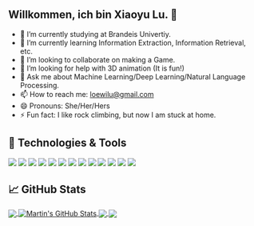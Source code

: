 ## Willkommen, ich bin Xiaoyu Lu. 👋

- 🔭 I’m currently studying at Brandeis Univertiy.
- 🌱 I’m currently learning Information Extraction, Information Retrieval, etc.
- 👯 I’m looking to collaborate on making a Game.
- 🤔 I’m looking for help with 3D animation (It is fun!)
- 💬 Ask me about Machine Learning/Deep Learning/Natural Language Processing.
- 📫 How to reach me: loewilu@gmail.com
- 😄 Pronouns: She/Her/Hers
- ⚡ Fun fact: I like rock climbing, but now I am stuck at home.

## 🔧 Technologies & Tools
![](https://img.shields.io/badge/Code-Python-informational?style=flat&logo=python&logoColor=white&color=FFA500)
![](https://img.shields.io/badge/Code-Java-informational?style=flat&logo=java&logoColor=white&color=FFA500)
![](https://img.shields.io/badge/OS-Linux-informational?style=flat&logo=linux&logoColor=white&color=FFA500)
![](https://img.shields.io/badge/Code-JavaScript-informational?style=flat&logo=javascript&logoColor=white&color=FFA500)
![](https://img.shields.io/badge/Shell-Bash-informational?style=flat&logo=gnu-bash&logoColor=white&color=FFA500)
![](https://img.shields.io/badge/Tools-MySQL-informational?style=flat&logo=mysql&logoColor=white&color=FFA500)
![](https://img.shields.io/badge/Tools-Docker-informational?style=flat&logo=docker&logoColor=white&color=FFA500)
![](https://img.shields.io/badge/Tools-Numpy-informational?style=flat&logo=numpy&logoColor=white&color=FFA500)
![](https://img.shields.io/badge/Tools-Pandas-informational?style=flat&logo=pandas&logoColor=white&color=FFA500)
![](https://img.shields.io/badge/Tools-Scikitlearn-informational?style=flat&logo=scikit-learn&logoColor=white&color=FFA500)
![](https://img.shields.io/badge/Tools-TensorFlow-informational?style=flat&logo=tensorflow&logoColor=white&color=FFA500)
![](https://img.shields.io/badge/Tools-Keras-informational?style=flat&logo=keras&logoColor=white&color=FFA500)
![](https://img.shields.io/badge/Tools-Pytorch-informational?style=flat&logo=pytorch&logoColor=white&color=FFA500)
## &#x1f4c8; GitHub Stats

<a href="https://github.com/Xiaoyu-Lu/Xiaoyu-Lu">
  <img align="center" src="https://github-readme-stats.vercel.app/api/top-langs/?username=Xiaoyu-Lu&hide=java,html&title_color=ffffff&text_color=FFA500&icon_color=FF7F50&bg_color=1d1f21" />
</a>
<a href="https://github.com/Xiaoyu-Lu/Xiaoyu-Lu">
  <img align="center" src="https://github-readme-stats.vercel.app/api?username=Xiaoyu-Lu&show_icons=true&line_height=27&count_private=true&title_color=ffffff&text_color=FFA500&icon_color=FF7F50&bg_color=1d1f21" alt="Martin's GitHub Stats" />
</a>

<a href="https://github.com/Xiaoyu-Lu/python-project-blueprint">
  <img align="center" src="https://github-readme-stats.vercel.app/api/pin/?username=Xiaoyu-Lu&repo=Red-Cube-Escape&title_color=ffffff&text_color=c9cacc&icon_color=FF7F50&bg_color=1d1f21" />
</a>
<a href="https://github.com/Xiaoyu-Lu/python-project-blueprint">
  <img align="center" src="https://github-readme-stats.vercel.app/api/pin/?username=Xiaoyu-Lu&repo=GSoC_2020&title_color=ffffff&text_color=c9cacc&icon_color=FF7F50&bg_color=1d1f21" />
</a>
